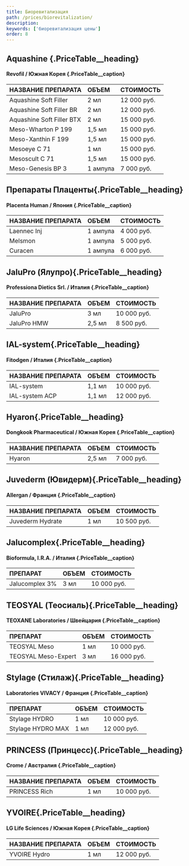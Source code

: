 ```yaml
---
title: Биоревитализация
path: /prices/biorevitalization/
description:
keywords: ['биоревитализация цены']
order: 8
---
```



## Aquashine {.PriceTable__heading}
#### Revofil / Южная Корея {.PriceTable__caption}

| НАЗВАНИЕ ПРЕПАРАТА        | ОБЪЕМ    | СТОИМОСТЬ   |
|:--------------------------|:---------|:------------|
| Aquashine Soft Filler     | 2 мл     | 12 000 руб. |
| Aquashine Soft Filler BR  | 2 мл     | 12 000 руб. |
| Aquashine Soft Filler BTX | 2 мл     | 15 000 руб. |
| Meso-Wharton P 199        | 1,5 мл   | 15 000 руб. |
| Meso-Xanthin F 199        | 1,5 мл   | 15 000 руб. |
| Mesoeye C 71              | 1 мл     | 15 000 руб. |
| Mesoscult C 71            | 1,5 мл   | 15 000 руб. |
| Meso-Genesis BP 3         | 1 ампула | 7 000 руб.  |


## Препараты Плаценты{.PriceTable__heading}
#### Placenta Human / Япония {.PriceTable__caption}

| НАЗВАНИЕ ПРЕПАРАТА | ОБЪЕМ    | СТОИМОСТЬ  |
|:-------------------|:---------|:-----------|
| Laennec Inj        | 1 ампула | 4 000 руб. |
| Melsmon            | 1 ампула | 5 000 руб. |
| Curacen            | 1 ампула | 6 000 руб. |



## JaluPro (Ялупро){.PriceTable__heading}
#### Professiona Dietics Srl. / Италия {.PriceTable__caption}

| НАЗВАНИЕ ПРЕПАРАТА | ОБЪЕМ  | СТОИМОСТЬ   |
|:-------------------|:-------|:------------|
| JaluPro            | 3 мл   | 10 000 руб. |
| JaluPro HMW        | 2,5 мл | 8 500 руб.  |

## IAL-system{.PriceTable__heading}
#### Fitodgen / Италия {.PriceTable__caption}

| НАЗВАНИЕ ПРЕПАРАТА | ОБЪЕМ   | СТОИМОСТЬ   |
|:-------------------|:--------|:------------|
| IAL-system         | 1,1 мл  | 10 000 руб. |
| IAL-system ACP     |  1,1 мл | 12 000 руб. |

## Hyaron{.PriceTable__heading}
#### Dongkook Pharmaceutical / Южная Корея {.PriceTable__caption}

| НАЗВАНИЕ ПРЕПАРАТА | ОБЪЕМ  | СТОИМОСТЬ  |
|:-------------------|:-------|:-----------|
| Hyaron             | 2,5 мл | 7 000 руб. |


## Juvederm (Ювидерм){.PriceTable__heading}
#### Allergan / Франция {.PriceTable__caption}

| НАЗВАНИЕ ПРЕПАРАТА | ОБЪЕМ | СТОИМОСТЬ   |
|:-------------------|:------|:------------|
| Juvederm Hydrate   | 1 мл  | 10 500 руб. |

## Jalucomplex{.PriceTable__heading}
#### Bioformula, I.R.A. / Италия {.PriceTable__caption}

| ПРЕПАРАТ       | ОБЪЕМ | СТОИМОСТЬ   |
|:---------------|:------|:------------|
| Jalucomplex 3% | 3 мл  | 10 000 руб. |


##  TEOSYAL (Теосиаль){.PriceTable__heading}
#### TEOXANE Laboratories / Швейцария {.PriceTable__caption}

| ПРЕПАРАТ            | ОБЪЕМ | СТОИМОСТЬ    |
|:--------------------|:------|:-------------|
| TEOSYAL Meso        | 1 мл  | 10 000 руб.  |
| TEOSYAL Meso-Expert | 3 мл  | 16 000 руб.  |


## Stylage (Стилаж){.PriceTable__heading}
#### Laboratories VIVACY / Франция {.PriceTable__caption}

| ПРЕПАРАТ          | ОБЪЕМ | СТОИМОСТЬ   |
|:------------------|:------|:------------|
| Stylage HYDRO     | 1 мл  | 10 000 руб. |
| Stylage HYDRO MAX | 1 мл  | 12 000 руб. |


## PRINCESS (Принцесс){.PriceTable__heading}
#### Crome / Австралия {.PriceTable__caption}

| НАЗВАНИЕ ПРЕПАРАТА | ОБЪЕМ | СТОИМОСТЬ   |
|:-------------------|:------|:------------|
| PRINCESS Rich      | 1 мл  | 10 000 руб. |

## YVOIRE{.PriceTable__heading}
#### LG Life Sciences / Южная Корея {.PriceTable__caption}

| НАЗВАНИЕ ПРЕПАРАТА | ОБЪЕМ | СТОИМОСТЬ   |
|:-------------------|:------|:------------|
| YVOIRE Hydro       | 1 мл  | 12 000 руб. |

